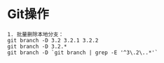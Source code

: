 # Git操作

```shell
1. 批量删除本地分支：
git branch -D 3.2 3.2.1 3.2.2
git branch -D 3.2.*
git branch -D `git branch | grep -E '^3\.2\..*'`
```

